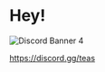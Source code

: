 # Hey!

![Discord Banner 4](https://discordapp.com/api/guilds/942485083300986890/widget.png?style=banner4)

https://discord.gg/teas